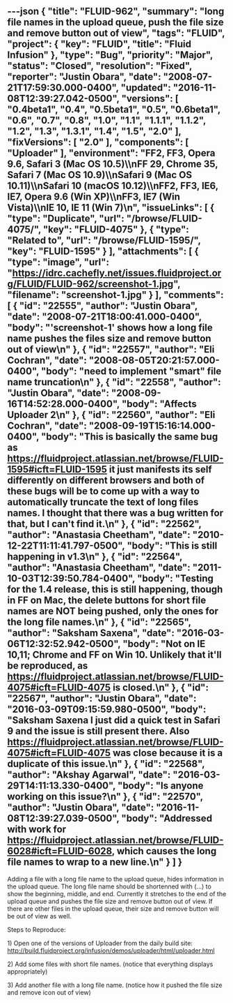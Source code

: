 ---json
{
  "title": "FLUID-962",
  "summary": "long file names in the upload queue, push the file size and remove button out of view",
  "tags": "FLUID",
  "project": {
    "key": "FLUID",
    "title": "Fluid Infusion"
  },
  "type": "Bug",
  "priority": "Major",
  "status": "Closed",
  "resolution": "Fixed",
  "reporter": "Justin Obara",
  "date": "2008-07-21T17:59:30.000-0400",
  "updated": "2016-11-08T12:39:27.042-0500",
  "versions": [
    "0.4beta1",
    "0.4",
    "0.5beta1",
    "0.5",
    "0.6beta1",
    "0.6",
    "0.7",
    "0.8",
    "1.0",
    "1.1",
    "1.1.1",
    "1.1.2",
    "1.2",
    "1.3",
    "1.3.1",
    "1.4",
    "1.5",
    "2.0"
  ],
  "fixVersions": [
    "2.0"
  ],
  "components": [
    "Uploader"
  ],
  "environment": "FF2, FF3, Opera 9.6, Safari 3 (Mac OS 10.5)\\\nFF 29, Chrome 35, Safari 7 (Mac OS 10.9)\\\nSafari 9 (Mac OS 10.11)\\\nSafari 10 (macOS 10.12)\\\nFF2, FF3, IE6, IE7, Opera 9.6 (Win XP)\\\nFF3, IE7 (Win Vista)\\\nIE 10, IE 11 (Win 7)\n",
  "issueLinks": [
    {
      "type": "Duplicate",
      "url": "/browse/FLUID-4075/",
      "key": "FLUID-4075"
    },
    {
      "type": "Related to",
      "url": "/browse/FLUID-1595/",
      "key": "FLUID-1595"
    }
  ],
  "attachments": [
    {
      "type": "image",
      "url": "https://idrc.cachefly.net/issues.fluidproject.org/FLUID/FLUID-962/screenshot-1.jpg",
      "filename": "screenshot-1.jpg"
    }
  ],
  "comments": [
    {
      "id": "22555",
      "author": "Justin Obara",
      "date": "2008-07-21T18:00:41.000-0400",
      "body": "'screenshot-1' shows how a long file name pushes the files size and remove button out of view\n"
    },
    {
      "id": "22557",
      "author": "Eli Cochran",
      "date": "2008-08-05T20:21:57.000-0400",
      "body": "need to implement \"smart\" file name truncation\n"
    },
    {
      "id": "22558",
      "author": "Justin Obara",
      "date": "2008-09-16T14:52:28.000-0400",
      "body": "Affects Uploader 2\n"
    },
    {
      "id": "22560",
      "author": "Eli Cochran",
      "date": "2008-09-19T15:16:14.000-0400",
      "body": "This is basically the same bug as <https://fluidproject.atlassian.net/browse/FLUID-1595#icft=FLUID-1595> it just manifests its self differently on different browsers and both of these bugs will be to come up with a way to automatically truncate the text of long files names. I thought that there was a bug written for that, but I can't find it.\n"
    },
    {
      "id": "22562",
      "author": "Anastasia Cheetham",
      "date": "2010-12-22T11:11:41.797-0500",
      "body": "This is still happening in v1.3\n"
    },
    {
      "id": "22564",
      "author": "Anastasia Cheetham",
      "date": "2011-10-03T12:39:50.784-0400",
      "body": "Testing for the 1.4 release, this is still happening, though in FF on Mac, the delete buttons for short file names are NOT being pushed, only the ones for the long file names.\n"
    },
    {
      "id": "22565",
      "author": "Saksham Saxena",
      "date": "2016-03-06T12:32:52.942-0500",
      "body": "Not on IE 10,11; Chrome and FF on Win 10. Unlikely that it'll be reproduced, as <https://fluidproject.atlassian.net/browse/FLUID-4075#icft=FLUID-4075> is closed.\n"
    },
    {
      "id": "22567",
      "author": "Justin Obara",
      "date": "2016-03-09T09:15:59.980-0500",
      "body": "Saksham Saxena I just did a quick test in Safari 9 and the issue is still present there. Also <https://fluidproject.atlassian.net/browse/FLUID-4075#icft=FLUID-4075> was close because it is a duplicate of this issue.\n"
    },
    {
      "id": "22568",
      "author": "Akshay Agarwal",
      "date": "2016-03-29T14:11:13.330-0400",
      "body": "Is anyone working on this issue?\n"
    },
    {
      "id": "22570",
      "author": "Justin Obara",
      "date": "2016-11-08T12:39:27.039-0500",
      "body": "Addressed with work for <https://fluidproject.atlassian.net/browse/FLUID-6028#icft=FLUID-6028>, which causes the long file names to wrap to a new line.\n"
    }
  ]
}
---
Adding a file with a long file name to the upload queue, hides information in the upload queue. The long file name should be shortenned with (...) to show the beginning, middle, and end. Currently it stretches to the end of the upload queue and pushes the file size and remove button out of view. If there are other files in the upload queue, their size and remove button will be out of view as well.

Steps to Reproduce:

1\) Open one of the versions of Uploader from the daily build site:\
<http://build.fluidproject.org/infusion/demos/uploader/html/uploader.html>

2\) Add some files with short file names. (notice that everything displays appropriately)

3\) Add another file with a long file name. (notice how it pushed the file size and remove icon out of view)

        